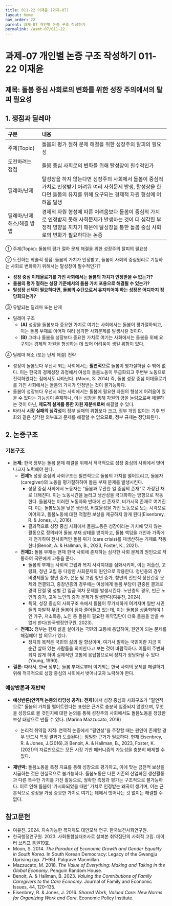 ```yaml
---
title: 011-22 이재윤 (과제-07)
layout: home
nav_order: 22
parent: 과제-07 개인별 논증 구조 작성하기
permalink: /asmt-07/011-22
---
```


# 과제-07 개인별 논증 구조 작성하기 011-22 이재윤

## 제목: 돌봄 중심 사회로의 변화를 위한 성장 주의에서의 탈피 필요성  

## 1. 쟁점과 딜레마

| 구분 | 내용 |
|:---|:---|
| 주제(Topic) | 돌봄의 평가 절하 문제 해결을 위한 성장주의 탈피의 필요성 |
| 도전하려는 쟁점 | 돌봄 중심 사회로의 변화를 위해 탈성장이 필수적인가 |
| 딜레마/난제 | 탈성장을 하지 않는다면 성장주의 사회에서 돌봄이 중심적 가치로 인정받기 어려워 여러 사회문제 발생, 탈성장을 한다면 돌봄의 유지를 위해 요구되는 경제적 자원 형성에 어려움 발생 |
| 딜레마/난제 해소/해결 방법 | 경제적 자원 형성에 따른 어려움보다 돌봄이 중심적 가치로 인정받지 못해 사회문제가 발생하는 것이 더 심각한 부정적 영향을 끼치기 때문에 탈성장을 통한 돌봄 중심 사회로의 변화가 필요하다는 논증 |

① 주제(Topic): 돌봄의 평가 절하 문제 해결을 위한 성장주의 탈피의 필요성 

② 도전하는 학술적 쟁점: 돌봄의 가치가 인정받고, 돌봄이 사회의 중심원리로 기능하는 사회로 변화하기 위해서는 탈성장이 필수적인가? 

- **성장 중심 이데올로기를 가진 사회에서는 돌봄의 가치가 인정받을 수 없는가?**  
- **돌봄의 평가 절하는 성장 기준에서의 돌봄 가치 포용으로 해결될 수 있는가?**  
- **탈성장 선택이 필요하다면, 돌봄의 수단으로서 유지되어야 하는 성장은 어디까지 정당화되는가?**

③ 유발되는 딜레마 또는 난제

- 딜레마 구조
  - **(A)** 성장을 돌봄보다 중요한 가치로 여기는 사회에서는 돌봄이 평가절하되고, 이는 돌봄 부재로 이어져 여러 심각한 사회문제를 발생시킬 것이다.
  - **(B)** 그러나 돌봄을 성장보다 중요한 가치로 여기는 사회에서는 돌봄을 위해 요구되는 경제적 자원을 형성하는 데 있어 어려움이 생길 위험이 있다.

④ 딜레마 해소 (또는 난제 해결) 전략

- 성장이 돌봄보다 우선시 되는 사회에서는 **필연적으로** 돌봄이 평가절하될 수 밖에 없다. 이는 한국의 경제성장 과정에서 여성의 돌봄노동이 무급화되고 주변부 노동으로 전락하였다는 점에서도 나타난다. (Moon, S. 2014) 즉, 돌봄 성장 중심 이데올로기를 가진 사회에서는 돌봄의 가치가 인정받는 것이 불가능하다.
- 돌봄이 성장보다 우선시 되는 사회에서는 돌봄에 필요한 자원의 형성에 어려움이 있을 수 있다는 가능성이 존재하나, 이는 성장을 통해 자원의 양을 늘림으로써 해결하는 것이 아닌, **제도적 설계를 통한 자원 재분배로써** 해결할 수 있다.
- 따라서 **시장 실패의 심각성**이 정부 실패의 위험보다 크고, 정부 개입 없이는 기후 변화와 같은 심각한 외부효과 문제를 해결할 수 없으므로, 정부 규제는 정당화된다.

## 2. 논증구조

### 기본구조

- **논제:** 한국 정부는 돌봄 문제 해결을 위해서 적극적으로 성장 중심의 사회에서 벗어나고자 노력해야 한다.
  - **전제1:** 성장 중심의 사회구조는 필연적으로 돌봄의 가치를 떨어트리고, 돌봄자(caregiver)의 노동을 평가절하하여 돌봄 부재 문제를 발생시킨다.
    - 성장 중심 사회에서 노동자는 "돌봄과 무관한 일 중심의 존재"로 가정된 채로 대해진다. 이는 노동시간을 늘리고 생산성을 극대화하는 방향으로 작동한다. 돌봄자는 이러한 노동자와 반대에 선 존재로, 비가시적 존재로 여겨진다. 이는 돌봄노동을 낮은 생산성, 비효율성을 가진 노동으로 보는 시각으로 이어지고, 돌봄노동에 대한 적절한 보상을 제공하지 않게 된다(Eisenbrey, R. & Jones, J., 2016).
	- 결과적으로 성장 중심 사회에서 돌봄노동은 성장이라는 가치에 맞지 않는 활동으로 정의되어 돌봄 부재 상태를 방치하고, 돌봄 책임을 개인과 가족에게 전가하여 전사회적인 돌봄 위기 (care crisis)를 재생산하는 기제로 작동한다(Benoit, A. & Hallman, B., 2023, Foster, K., 2021).
  - **전제2:** 돌봄 부재는 현재 한국 사회에 존재하는 심각한 사회 문제의 원인으로 작동하여 국민에게 고통을 준다.
    - 돌봄의 부재는 사회적 고립과 복지 사각지대를 심화시키며, 이는 저출산, 고령화, 청년 고립 등 다양한 사회문제의 원인으로 작용한다. 청년층의 경우 비경제활동 청년 증가, 은둔 및 고립 청년 증가, 청년의 전반적 정신건강 문제와 연결되고, 중장년층의 경우에는 여성에게 돌봄 부담이 편중된 결과로 경력 단절 및 성별 간 임금 격차 문제를 발생시킨다. 노년층의 경우, 빈곤 노인의 증가, 고독 노인의 증가 문제가 발생한다(여유진, 2024).
    - 특히, 성장 중심의 사회구조 속에서 돌봄이 무가치하게 여겨지며 일반 시민들의 자발적 무급 돌봄이 점차 줄어들고 있는데, 이는 돌봄을 상품화하여 1인 가구, 저소득층, 노인 등 돌봄이 필요한 취약집단이 더욱 돌봄을 받을 수 없게 한다(한국행정연구원, 2023).
  - **전제3:** 정부는 현재 삶을 살아가는 국민의 고통에 응답하여, 원인이 되는 문제를 해결해야 할 의무가 있다.
      - 정치의 목적은 국민의 삶의 질 향상이며, 여기서 말하는 국민이란 지금 이 순간 살아 있는 사람들을 의미한다고 보는 것이 바람직하다. 이들이 주변화되지 않게 하여 실제적인 고통에 응답함으로써 정치가 정당화될 수 있다(Young, 1990).
- **결론:** 따라서, 한국 정부는 돌봄 부재로부터 야기되는 한국 사회의 문제를 해결하기 위해 적극적으로 성장 중심의 사회에서 벗어나고자 노력해야 한다.

### 예상반론과 재반박

- **예상반론(연역적 논증의 타당성 공격):** **전제1**에서 성장 중심의 사회구조가 "필연적으로" 돌봄의 가치를 떨어트린다는 표현은 근거로 충분히 입증되지 않았으며, 무엇을 성장으로 볼 것인지에 대한 논의를 통해 성장주의 사회에서도 돌봄노동을 정당한 보상 대상으로 만들 수 있다. (Marina Mazzucato, 2018)
  - 논리적 취약점 지적: 연역적 논증에서 "필연성"을 주장할 때는 원인이 존재할 경우 반드시 특정 결과가 도출된다는 엄밀한 근거가 필요하다. 현재 Eisenbrey, R. & Jones, J.(2016).과 Benoit, A. & Hallman, B., 2023, Foster, K.(2021)의 자료만으로는 모든 시장 기반 메커니즘의 가능성을 충분히 배제할 수 없다.

- **재반박:** 돌봄노동을 특정 지표를 통해 성장으로 평가하고, 이에 맞는 금전적 보상을 지급하는 것은 현실적으로 불가능하다. 돌봄노동은 다른 기존의 산업화된 생산활동과 다른 특수한 가치를 가진 활동으로, 정확한 측정과 평가는 구조적으로 불가능하다. 이로 인해 돌봄이 ‘가시화되었을 때만’ 가치로 인정받는 왜곡이 생기며, 이는 근본적으로 성장을 가장 중요한 가치로 여기는 데에서 벗어나는 것 없이는 해결할 수 없다.

## 참고문헌

- 여유진. 2024. 지속가능한 복지제도 대안모색 연구. 한국보건사회연구원.
- 한국행정연구원. 2023. 사회통합실태조사로 살펴본 취약집단의 사회적 고립. 데이터 브리프 통권19호.
- Moon, S. 2014. *The Paradox of Economic Growth and Gender Equality in South Korea*. In South Korean Democracy: Legacy of the Gwangju Uprising (pp. 71–95). Palgrave Macmillan.
- Mazzucato, M. 2018. *The Value of Everything: Making and Taking in the Global Economy*. Penguin Random House.
- Benoit, A. & Hallman, B. 2023. *Valuing the Contributions of Family Caregivers to the Care Economy.* Journal of Family and Economic Issues, 44, 120–135.
- Eisenbrey, R. & Jones, J. 2016. *Shared Work, Valued Care: New Norms for Organizing Work and Care.* Economic Policy Institute.